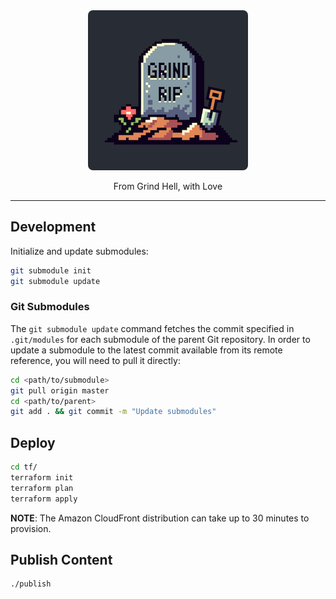 <div align="center">
  <a href="https://grind.rip">
    <img src="https://raw.githubusercontent.com/grind-rip/grind-rip-site/master/site/themes/grind-rip/static/grind-rip-256x256.png" style="border-radius: 0.5rem;" width="256" />
  </a>
  <p align="center">From Grind Hell, with Love</p>
</div>

---

## Development

Initialize and update submodules:

```bash
git submodule init
git submodule update
```

### Git Submodules

The `git submodule update` command fetches the commit specified in `.git/modules` for each submodule of the parent Git repository. In order to update a submodule to the latest commit available from its remote reference, you will need to pull it directly:

```bash
cd <path/to/submodule>
git pull origin master
cd <path/to/parent>
git add . && git commit -m "Update submodules"
```

## Deploy

```bash
cd tf/
terraform init
terraform plan
terraform apply
```

**NOTE**: The Amazon CloudFront distribution can take up to 30 minutes to provision.

## Publish Content

```bash
./publish
```
